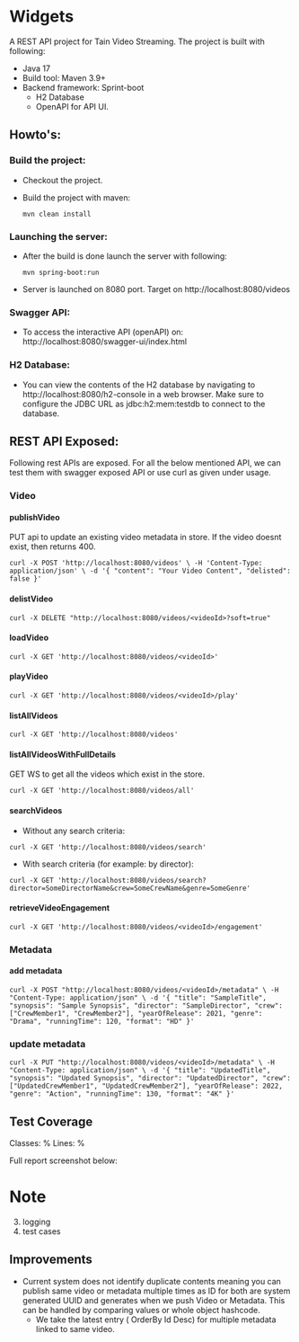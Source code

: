 # Widgets
A REST API project for Tain Video Streaming. The project is built with following:
* Java 17
* Build tool: Maven 3.9+
* Backend framework: Sprint-boot
  * H2 Database
  * OpenAPI for API UI.

## Howto's:

### Build the project: 
* Checkout the project.
* Build the project with maven: 
    
    `mvn clean install`

### Launching the server:
* After the build is done launch the server with following:

    `mvn spring-boot:run`

* Server is launched on 8080 port. Target on http://localhost:8080/videos
### Swagger API:
* To access the interactive API (openAPI) on: http://localhost:8080/swagger-ui/index.html

### H2 Database:
* You can view the contents of the H2 database by navigating to http://localhost:8080/h2-console in a web browser. Make sure to configure the JDBC URL as jdbc:h2:mem:testdb to connect to the database.
## REST API Exposed: 

Following rest APIs are exposed. For all the below mentioned API, we can test them with swagger exposed API or use curl as given under usage. 

### Video
#### publishVideo
PUT api to update an existing video metadata in store. If the video doesnt exist, then returns 400.

`curl -X POST 'http://localhost:8080/videos' \
-H 'Content-Type: application/json' \
-d '{
"content": "Your Video Content",
"delisted": false
}'`


#### delistVideo

[//]: # (`curl -X PUT 'http://localhost:8080/videos/<videoId>/delist'`)
`curl -X DELETE "http://localhost:8080/videos/<videoId>?soft=true"
`

#### loadVideo
`curl -X GET 'http://localhost:8080/videos/<videoId>'`

#### playVideo
`curl -X GET 'http://localhost:8080/videos/<videoId>/play'`

#### listAllVideos
`curl -X GET 'http://localhost:8080/videos'`

#### listAllVideosWithFullDetails
GET WS to get all the videos which exist in the store.

`curl -X GET 'http://localhost:8080/videos/all'`

#### searchVideos
- Without any search criteria:

`curl -X GET 'http://localhost:8080/videos/search'`

- With search criteria (for example: by director):

`curl -X GET 'http://localhost:8080/videos/search?director=SomeDirectorName&crew=SomeCrewName&genre=SomeGenre'`

#### retrieveVideoEngagement
`curl -X GET 'http://localhost:8080/videos/<videoId>/engagement'`

### Metadata
#### add metadata 
`curl -X POST "http://localhost:8080/videos/<videoId>/metadata" \
-H "Content-Type: application/json" \
-d '{
"title": "SampleTitle",
"synopsis": "Sample Synopsis",
"director": "SampleDirector",
"crew": ["CrewMember1", "CrewMember2"],
"yearOfRelease": 2021,
"genre": "Drama",
"runningTime": 120,
"format": "HD"
}'
`
### update metadata
`curl -X PUT "http://localhost:8080/videos/<videoId>/metadata" \
-H "Content-Type: application/json" \
-d '{
"title": "UpdatedTitle",
"synopsis": "Updated Synopsis",
"director": "UpdatedDirector",
"crew": ["UpdatedCrewMember1", "UpdatedCrewMember2"],
"yearOfRelease": 2022,
"genre": "Action",
"runningTime": 130,
"format": "4K"
}'
`

## Test Coverage

Classes: % 
Lines: %

Full report screenshot below:


# Note

3. logging
5. test cases 


## Improvements
- Current system does not identify duplicate contents meaning you can publish same video or metadata multiple times
as ID for both are system generated UUID and generates when we push Video or Metadata. This can be handled by comparing
values or whole object hashcode.
  - We take the latest entry ( OrderBy Id Desc) for multiple metadata linked to same video.